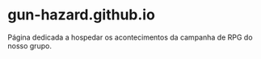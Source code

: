 # gun-hazard.github.io
Página dedicada a hospedar os acontecimentos da campanha de RPG do nosso grupo.
